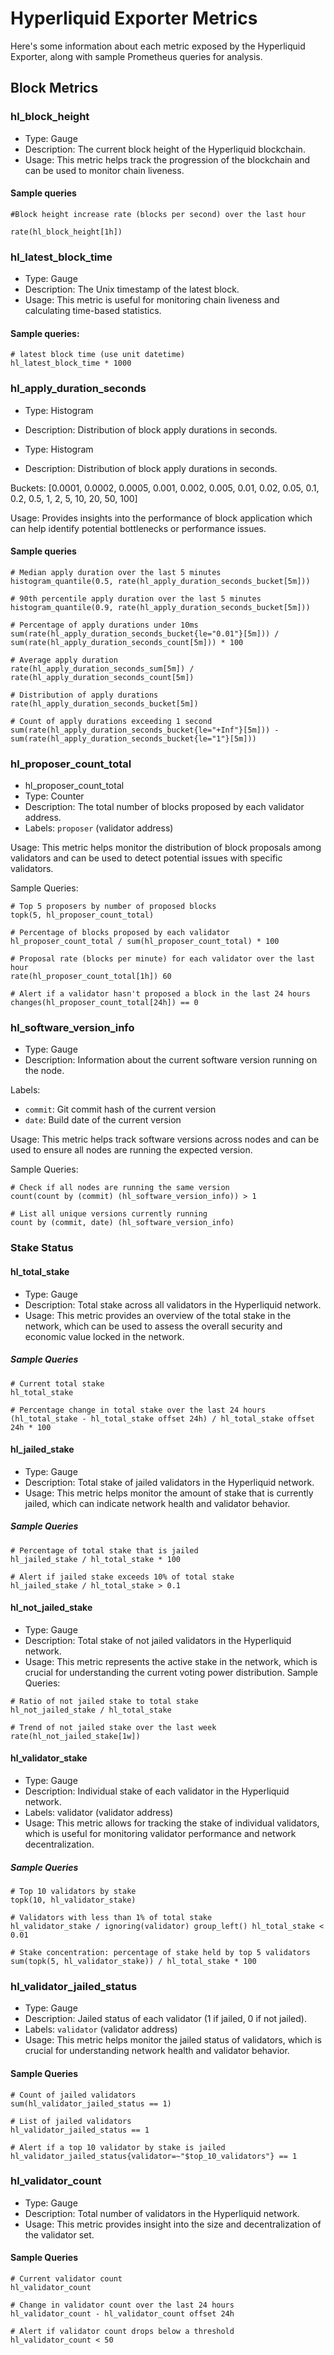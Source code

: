 
# Hyperliquid Exporter Metrics

Here's some information about each metric exposed by the Hyperliquid Exporter, along with sample Prometheus queries for analysis.

  

## Block Metrics

### hl_block_height
- Type: Gauge
- Description: The current block height of the Hyperliquid blockchain.
- Usage: This metric helps track the progression of the blockchain and can be used to monitor chain liveness.

#### Sample queries

```
#Block height increase rate (blocks per second) over the last hour

rate(hl_block_height[1h])
```

### hl_latest_block_time

- Type: Gauge
- Description: The Unix timestamp of the latest block.
- Usage: This metric is useful for monitoring chain liveness and calculating time-based statistics.

#### Sample queries:
```promql
# latest block time (use unit datetime)
hl_latest_block_time * 1000
```

### hl_apply_duration_seconds

- Type: Histogram
- Description: Distribution of block apply durations in seconds.

- Type: Histogram
- Description: Distribution of block apply durations in seconds.

Buckets: [0.0001, 0.0002, 0.0005, 0.001, 0.002, 0.005, 0.01, 0.02, 0.05, 0.1, 0.2, 0.5, 1, 2, 5, 10, 20, 50, 100]

Usage: Provides insights into the performance of block application which can help identify potential bottlenecks or performance issues.

#### Sample queries
```promql
# Median apply duration over the last 5 minutes
histogram_quantile(0.5, rate(hl_apply_duration_seconds_bucket[5m]))

# 90th percentile apply duration over the last 5 minutes
histogram_quantile(0.9, rate(hl_apply_duration_seconds_bucket[5m]))

# Percentage of apply durations under 10ms
sum(rate(hl_apply_duration_seconds_bucket{le="0.01"}[5m])) / sum(rate(hl_apply_duration_seconds_count[5m])) * 100

# Average apply duration
rate(hl_apply_duration_seconds_sum[5m]) / rate(hl_apply_duration_seconds_count[5m])

# Distribution of apply durations
rate(hl_apply_duration_seconds_bucket[5m])

# Count of apply durations exceeding 1 second
sum(rate(hl_apply_duration_seconds_bucket{le="+Inf"}[5m])) - sum(rate(hl_apply_duration_seconds_bucket{le="1"}[5m]))
```

### hl_proposer_count_total
- hl_proposer_count_total
- Type: Counter
- Description: The total number of blocks proposed by each validator address.
- Labels: `proposer` (validator address)

Usage: This metric helps monitor the distribution of block proposals among validators and can be used to detect potential issues with specific validators.

Sample Queries:

```promql
# Top 5 proposers by number of proposed blocks
topk(5, hl_proposer_count_total)

# Percentage of blocks proposed by each validator
hl_proposer_count_total / sum(hl_proposer_count_total) * 100

# Proposal rate (blocks per minute) for each validator over the last hour
rate(hl_proposer_count_total[1h]) 60

# Alert if a validator hasn't proposed a block in the last 24 hours
changes(hl_proposer_count_total[24h]) == 0
```

### hl_software_version_info

- Type: Gauge
- Description: Information about the current software version running on the node.

Labels:
- `commit`: Git commit hash of the current version
- `date`: Build date of the current version

Usage: This metric helps track software versions across nodes and can be used to ensure all nodes are running the expected version.

Sample Queries:

```promql
# Check if all nodes are running the same version
count(count by (commit) (hl_software_version_info)) > 1

# List all unique versions currently running
count by (commit, date) (hl_software_version_info)
```

### Stake Status

#### hl_total_stake

-   Type: Gauge
-   Description: Total stake across all validators in the Hyperliquid network.
-   Usage: This metric provides an overview of the total stake in the network, which can be used to assess the overall security and economic value locked in the network.

##### Sample Queries
```promql
# Current total stake
hl_total_stake

# Percentage change in total stake over the last 24 hours
(hl_total_stake - hl_total_stake offset 24h) / hl_total_stake offset 24h * 100
```

####  hl_jailed_stake
-   Type: Gauge
-   Description: Total stake of jailed validators in the Hyperliquid network.
-   Usage: This metric helps monitor the amount of stake that is currently jailed, which can indicate network health and validator behavior.

##### Sample Queries
```promql
# Percentage of total stake that is jailed
hl_jailed_stake / hl_total_stake * 100

# Alert if jailed stake exceeds 10% of total stake
hl_jailed_stake / hl_total_stake > 0.1
```

#### hl_not_jailed_stake

-   Type: Gauge
-   Description: Total stake of not jailed validators in the Hyperliquid network.
-   Usage: This metric represents the active stake in the network, which is crucial for understanding the current voting power distribution.
Sample Queries:

```promql
# Ratio of not jailed stake to total stake
hl_not_jailed_stake / hl_total_stake

# Trend of not jailed stake over the last week
rate(hl_not_jailed_stake[1w])
```


#### hl_validator_stake

-   Type: Gauge
-   Description: Individual stake of each validator in the Hyperliquid network.
-   Labels: validator (validator address)
-   Usage: This metric allows for tracking the stake of individual validators, which is useful for monitoring validator performance and network decentralization.

##### Sample Queries
```
# Top 10 validators by stake
topk(10, hl_validator_stake)

# Validators with less than 1% of total stake
hl_validator_stake / ignoring(validator) group_left() hl_total_stake < 0.01

# Stake concentration: percentage of stake held by top 5 validators
sum(topk(5, hl_validator_stake)) / hl_total_stake * 100
```

### hl_validator_jailed_status

-   Type: Gauge
-   Description: Jailed status of each validator (1 if jailed, 0 if not jailed).
-   Labels: `validator` (validator address)
-   Usage: This metric helps monitor the jailed status of validators, which is crucial for understanding network health and validator behavior.

#### Sample Queries
```promql
# Count of jailed validators
sum(hl_validator_jailed_status == 1)

# List of jailed validators
hl_validator_jailed_status == 1

# Alert if a top 10 validator by stake is jailed
hl_validator_jailed_status{validator=~"$top_10_validators"} == 1
```


### hl_validator_count

-   Type: Gauge
-   Description: Total number of validators in the Hyperliquid network.
-   Usage: This metric provides insight into the size and decentralization of the validator set.

#### Sample Queries
```
# Current validator count
hl_validator_count

# Change in validator count over the last 24 hours
hl_validator_count - hl_validator_count offset 24h

# Alert if validator count drops below a threshold
hl_validator_count < 50
```
